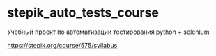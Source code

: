 # stepik_auto_tests_course
Учебный проект по автоматизации тестирования python + selenium

https://stepik.org/course/575/syllabus

